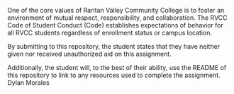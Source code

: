One of the core values of Raritan Valley Community College is to foster an environment of mutual respect, responsibility, and collaboration. The RVCC Code of Student Conduct (Code) establishes expectations of behavior for all RVCC students regardless of enrollment status or campus location. 


By submitting to this repository, the student states that they have neither given nor received unauthorized aid on this assignment.

Additionally, the student will, to the best of their ability, use the README of this repository to link to any resources used to complete the assignment.
Dylan Morales